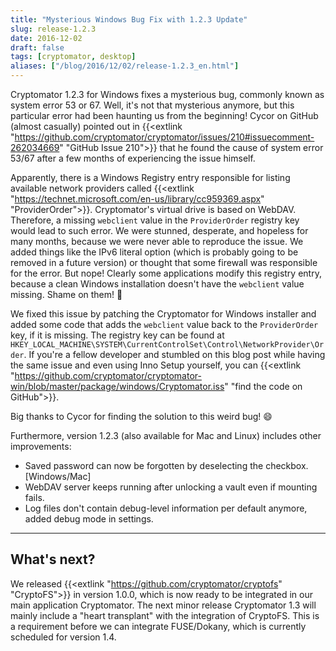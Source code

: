 ```yaml
---
title: "Mysterious Windows Bug Fix with 1.2.3 Update"
slug: release-1.2.3
date: 2016-12-02
draft: false
tags: [cryptomator, desktop]
aliases: ["/blog/2016/12/02/release-1.2.3_en.html"]
---
```

Cryptomator 1.2.3 for Windows fixes a mysterious bug, commonly known as system error 53 or 67. Well, it's not that mysterious anymore, but this particular error had been haunting us from the beginning! Cycor on GitHub (almost casually) pointed out in {{<extlink "https://github.com/cryptomator/cryptomator/issues/210#issuecomment-262034669" "GitHub Issue 210">}} that he found the cause of system error 53/67 after a few months of experiencing the issue himself.

Apparently, there is a Windows Registry entry responsible for listing available network providers called {{<extlink "https://technet.microsoft.com/en-us/library/cc959369.aspx" "ProviderOrder">}}. Cryptomator's virtual drive is based on WebDAV. Therefore, a missing `webclient` value in the `ProviderOrder` registry key would lead to such error. We were stunned, desperate, and hopeless for many months, because we were never able to reproduce the issue. We added things like the IPv6 literal option (which is probably going to be removed in a future version) or thought that some firewall was responsible for the error. But nope! Clearly some applications modify this registry entry, because a clean Windows installation doesn't have the `webclient` value missing. Shame on them! :bell:

We fixed this issue by patching the Cryptomator for Windows installer and added some code that adds the `webclient` value back to the `ProviderOrder` key, if it is missing. The registry key can be found at `HKEY_LOCAL_MACHINE\SYSTEM\CurrentControlSet\Control\NetworkProvider\Order`. If you're a fellow developer and stumbled on this blog post while having the same issue and even using Inno Setup yourself, you can {{<extlink "https://github.com/cryptomator/cryptomator-win/blob/master/package/windows/Cryptomator.iss" "find the code on GitHub">}}.

Big thanks to Cycor for finding the solution to this weird bug! :smile:

Furthermore, version 1.2.3 (also available for Mac and Linux) includes other improvements:

- Saved password can now be forgotten by deselecting the checkbox. [Windows/Mac]
- WebDAV server keeps running after unlocking a vault even if mounting fails.
- Log files don't contain debug-level information per default anymore, added debug mode in settings.

<hr/>

## What's next?
We released {{<extlink "https://github.com/cryptomator/cryptofs" "CryptoFS">}} in version 1.0.0, which is now ready to be integrated in our main application Cryptomator. The next minor release Cryptomator 1.3 will mainly include a "heart transplant" with the integration of CryptoFS. This is a requirement before we can integrate FUSE/Dokany, which is currently scheduled for version 1.4.
